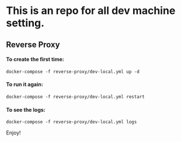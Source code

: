 # This is an repo for all dev machine setting.

## Reverse Proxy

#### To create the first time:

```
docker-compose -f reverse-proxy/dev-local.yml up -d
```

#### To run it again:

```
docker-compose -f reverse-proxy/dev-local.yml restart
```

#### To see the logs:

```
docker-compose -f reverse-proxy/dev-local.yml logs
```

Enjoy!
